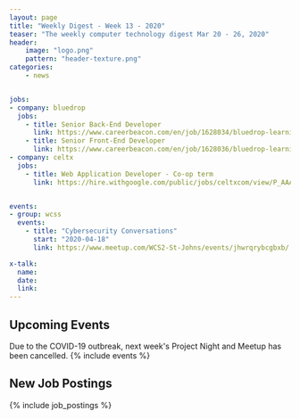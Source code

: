 ```yaml
---
layout: page
title: "Weekly Digest - Week 13 - 2020"
teaser: "The weekly computer technology digest Mar 20 - 26, 2020"
header:
    image: "logo.png"
    pattern: "header-texture.png"
categories:
    - news


jobs:
- company: bluedrop
  jobs:
    - title: Senior Back-End Developer
      link: https://www.careerbeacon.com/en/job/1628034/bluedrop-learning-networks/senior-back-end-developer/st-john-s
    - title: Senior Front-End Developer
      link: https://www.careerbeacon.com/en/job/1628036/bluedrop-learning-networks/senior-front-end-developer/st-john-s
- company: celtx
  jobs:
    - title: Web Application Developer - Co-op term
      link: https://hire.withgoogle.com/public/jobs/celtxcom/view/P_AAAAAAGAABPHayulgamfl0


events:
- group: wcss
  events:
    - title: "Cybersecurity Conversations"
      start: "2020-04-18"
      link: https://www.meetup.com/WCS2-St-Johns/events/jhwrqrybcgbxb/

x-talk:
  name:
  date:
  link:
---
```


## Upcoming Events
Due to the COVID-19 outbreak, next week's Project Night and Meetup has been cancelled.
{% include events %}

## New Job Postings
{% include job_postings %}
